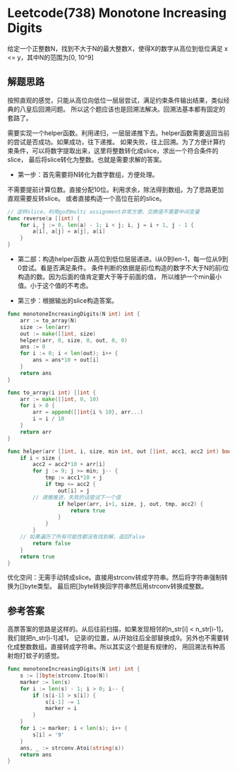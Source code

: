 # Leetcode(738) Monotone Increasing Digits

给定一个正整数N，找到不大于N的最大整数X，使得X的数字从高位到低位满足 x <= y，其中N的范围为[0, 10^9]

## 解题思路
按照直观的感觉，只能从高位向低位一层层尝试，满足约束条件输出结果，类似经典的八皇后回溯问题。
所以这个题应该也是回溯法解决。回溯法基本都有固定的套路了。

需要实现一个helper函数。利用递归，一层层递推下去。helper函数需要返回当前的尝试是否成功。如果成功，往下递推。
如果失败，往上回溯。为了方便计算约束条件，可以将数字提取出来，这里将整数转化成slice，求出一个符合条件的slice，
最后将slice转化为整数。也就是需要求解的答案。

* 第一步：首先需要将N转化为数字数组，方便处理。

不需要提前计算位数。直接分配10位。利用求余，除法得到数组。为了思路更加直观需要反转slice。
或者直接构造一个高位在前的slice。

```go
// 逆转slice，利用go的multi assignment非常方便，交换值不需要中间变量
func reverse(a []int) {
    for i, j := 0, len(a) - 1; i < j; i, j = i + 1, j - 1 {
        a[i], a[j] = a[j], a[i]
    }
}
```

* 第二部：构造helper函数
从高位到低位层层递进。i从0到len-1，每一位从9到0尝试。看是否满足条件。
条件判断的依据是前i位构造的数字不大于N的前i位构造的数。因为后面的值肯定要大于等于前面的值，
所以维护一个min最小值。小于这个值的不考虑。

* 第三步：根据输出的slice构造答案。

```go
func monotoneIncreasingDigits(N int) int {
	arr := to_array(N)
	size := len(arr)
	out := make([]int, size)
	helper(arr, 0, size, 0, out, 0, 0)
	ans := 0
	for i := 0; i < len(out); i++ {
		ans = ans*10 + out[i]
	}
    return ans
}

func to_array(i int) []int {
	arr := make([]int, 0, 10)
	for i > 0 {
		arr = append([]int{i % 10}, arr...)
		i = i / 10
	}
	return arr
}

func helper(arr []int, i, size, min int, out []int, acc1, acc2 int) bool {
	if i < size {
		acc2 = acc2*10 + arr[i]
		for j := 9; j >= min; j-- {
			tmp := acc1*10 + j
			if tmp <= acc2 {
				out[i] = j
        // 递推推进，失败的话尝试下一个值
				if helper(arr, i+1, size, j, out, tmp, acc2) {
					return true
				}
			}
		}
    // 如果遍历了所有可能性都没有找到解，返回false
		return false
	}
	return true
}
```

优化空间：无需手动转成slice。直接用strconv转成字符串。然后将字符串强制转换为[]byte类型。
最后把[]byte转换回字符串然后用strconv转换成整数。

## 参考答案
高票答案的思路是这样的。从后往前扫描，如果发现相邻的n_str[i] < n_str[i-1]，我们就把n_str[i-1]减1，
记录i的位置，从i开始往后全部替换成9。另外也不需要转化成整数数组。直接转成字符串。所以其实这个题是有规律的，
用回溯法有种高射炮打蚊子的感觉。

```go
func monotoneIncreasingDigits(N int) int {
    s := []byte(strconv.Itoa(N))
    marker := len(s)
    for i := len(s) - 1; i > 0; i-- {
        if (s[i-1] > s[i]) {
            s[i-1] -= 1
            marker = i
        }
    }
    for i := marker; i < len(s); i++ {
        s[i] = '9'
    }
    ans, _ := strconv.Atoi(string(s))
    return ans
}
```
